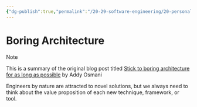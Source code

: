 ```yaml
---
{"dg-publish":true,"permalink":"/20-29-software-engineering/20-personal-development/20-02-blogs/boring-architecture/","tags":["code/best_practices"],"created":"2023-09-11T18:05:43.606-05:00","updated":"2023-09-19T08:07:13.246-05:00"}
---
```


# Boring Architecture

> [!NOTE]
> This is a summary of the original blog post titled [Stick to boring architecture for as long as possible](https://addyosmani.com/blog/boring-architecture/) by Addy Osmani 

Engineers by nature are attracted to novel solutions, but we always need to think about the value proposition of each new technique, framework, or tool.